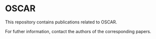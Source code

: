 # OSCAR
This repository contains publications related to OSCAR.

For futher information, contact the authors of the corresponding papers.
